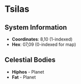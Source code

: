 # Tsilas

## System Information
- **Coordinates**: 8,10 (1-indexed)
- **Hex**: 07,09 (0-indexed for map)

## Celestial Bodies
- **Hiphos** - Planet
- **Fat** - Planet
